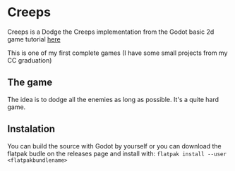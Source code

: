 # Creeps

Creeps is a Dodge the Creeps implementation from the Godot basic 2d game tutorial [here](https://docs.godotengine.org/en/stable/getting_started/first_2d_game/index.html)

This is one of my first complete games (I have some small projects from my CC graduation)

## The game

The idea is to dodge all the enemies as long as possible. It's a quite hard game.

## Instalation

You can build the source with Godot by yourself or you can download the flatpak budle on the releases page and install with: `flatpak install --user <flatpakbundlename>`